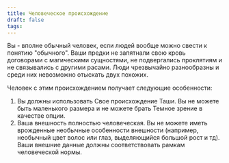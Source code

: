 ```yaml
---
title: Человеческое происхождение
draft: false
tags:
---
```

Вы - вполне обычный человек, если людей вообще можно свести к понятию "обычного". Ваши предки не запятнали свою кровь договорами с магическими сущностями, не подвергались проклятиям и не связывались с другими расами. Люди чрезвычайно разнообразны и среди них невозможно отыскать двух похожих.

Человек с этим происхождением получает следующие особенности:
1. Вы должны использовать Свое происхождение Таши. Вы не можете быть маленького размера и не можете брать Темное зрение в качестве опции.
2. Ваша внешность полностью человеческая. Вы не можете иметь врожденные необычные особенности внешности (например, необычный цвет волос или глаз, выделяющийся большой рост и тд). Ваши внешние данные должны соответствовать рамкам человеческой нормы.